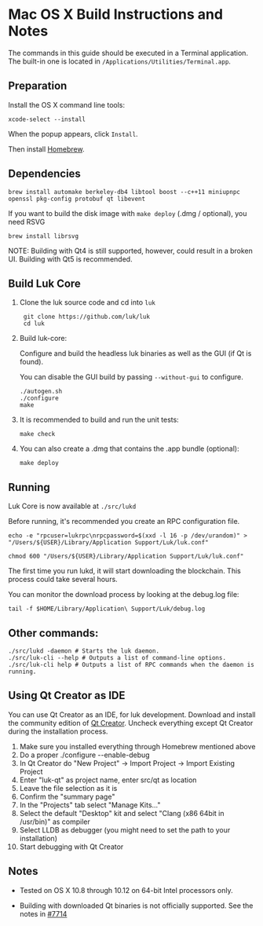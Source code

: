 Mac OS X Build Instructions and Notes
====================================
The commands in this guide should be executed in a Terminal application.
The built-in one is located in `/Applications/Utilities/Terminal.app`.

Preparation
-----------
Install the OS X command line tools:

`xcode-select --install`

When the popup appears, click `Install`.

Then install [Homebrew](https://brew.sh).

Dependencies
----------------------

    brew install automake berkeley-db4 libtool boost --c++11 miniupnpc openssl pkg-config protobuf qt libevent

If you want to build the disk image with `make deploy` (.dmg / optional), you need RSVG

    brew install librsvg

NOTE: Building with Qt4 is still supported, however, could result in a broken UI. Building with Qt5 is recommended.

Build Luk Core
------------------------

1. Clone the luk source code and cd into `luk`

        git clone https://github.com/luk/luk
        cd luk

2.  Build luk-core:

    Configure and build the headless luk binaries as well as the GUI (if Qt is found).

    You can disable the GUI build by passing `--without-gui` to configure.

        ./autogen.sh
        ./configure
        make

3.  It is recommended to build and run the unit tests:

        make check

4.  You can also create a .dmg that contains the .app bundle (optional):

        make deploy

Running
-------

Luk Core is now available at `./src/lukd`

Before running, it's recommended you create an RPC configuration file.

    echo -e "rpcuser=lukrpc\nrpcpassword=$(xxd -l 16 -p /dev/urandom)" > "/Users/${USER}/Library/Application Support/Luk/luk.conf"

    chmod 600 "/Users/${USER}/Library/Application Support/Luk/luk.conf"

The first time you run lukd, it will start downloading the blockchain. This process could take several hours.

You can monitor the download process by looking at the debug.log file:

    tail -f $HOME/Library/Application\ Support/Luk/debug.log

Other commands:
-------

    ./src/lukd -daemon # Starts the luk daemon.
    ./src/luk-cli --help # Outputs a list of command-line options.
    ./src/luk-cli help # Outputs a list of RPC commands when the daemon is running.

Using Qt Creator as IDE
------------------------
You can use Qt Creator as an IDE, for luk development.
Download and install the community edition of [Qt Creator](https://www.qt.io/download/).
Uncheck everything except Qt Creator during the installation process.

1. Make sure you installed everything through Homebrew mentioned above
2. Do a proper ./configure --enable-debug
3. In Qt Creator do "New Project" -> Import Project -> Import Existing Project
4. Enter "luk-qt" as project name, enter src/qt as location
5. Leave the file selection as it is
6. Confirm the "summary page"
7. In the "Projects" tab select "Manage Kits..."
8. Select the default "Desktop" kit and select "Clang (x86 64bit in /usr/bin)" as compiler
9. Select LLDB as debugger (you might need to set the path to your installation)
10. Start debugging with Qt Creator

Notes
-----

* Tested on OS X 10.8 through 10.12 on 64-bit Intel processors only.

* Building with downloaded Qt binaries is not officially supported. See the notes in [#7714](https://github.com/luk/luk/issues/7714)
